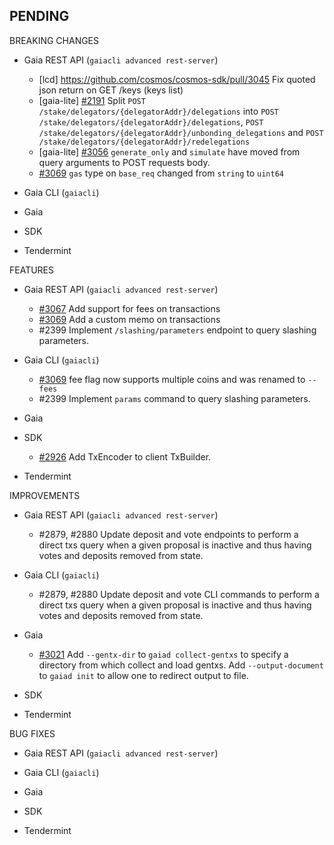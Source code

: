 ## PENDING

BREAKING CHANGES

* Gaia REST API (`gaiacli advanced rest-server`)
  * [lcd] https://github.com/cosmos/cosmos-sdk/pull/3045 Fix quoted json return on GET /keys (keys list)
  * [gaia-lite] [\#2191](https://github.com/cosmos/cosmos-sdk/issues/2191) Split `POST /stake/delegators/{delegatorAddr}/delegations` into `POST /stake/delegators/{delegatorAddr}/delegations`, `POST /stake/delegators/{delegatorAddr}/unbonding_delegations` and `POST /stake/delegators/{delegatorAddr}/redelegations`
  * [gaia-lite] [\#3056](https://github.com/cosmos/cosmos-sdk/pull/3056) `generate_only` and `simulate` have moved from query arguments to POST requests body.
  * [\#3069](https://github.com/cosmos/cosmos-sdk/pull/3069) `gas` type on `base_req` changed from `string` to `uint64`

* Gaia CLI  (`gaiacli`)

* Gaia

* SDK

* Tendermint


FEATURES

* Gaia REST API (`gaiacli advanced rest-server`)
  * [\#3067](https://github.com/cosmos/cosmos-sdk/issues/3067) Add support for fees on transactions
  * [\#3069](https://github.com/cosmos/cosmos-sdk/pull/3069) Add a custom memo on transactions
  * \#2399 Implement `/slashing/parameters` endpoint to query slashing parameters.

* Gaia CLI  (`gaiacli`)
  * [\#3069](https://github.com/cosmos/cosmos-sdk/pull/3069) fee flag now supports multiple coins and was renamed to `--fees`
  * \#2399 Implement `params` command to query slashing parameters.

* Gaia

* SDK
  - [\#2926](https://github.com/cosmos/cosmos-sdk/issues/2926) Add TxEncoder to client TxBuilder.

* Tendermint


IMPROVEMENTS

* Gaia REST API (`gaiacli advanced rest-server`)
  * \#2879, \#2880 Update deposit and vote endpoints to perform a direct txs query
    when a given proposal is inactive and thus having votes and deposits removed
    from state.

* Gaia CLI  (`gaiacli`)
  * \#2879, \#2880 Update deposit and vote CLI commands to perform a direct txs query
    when a given proposal is inactive and thus having votes and deposits removed
    from state.

* Gaia
  * [\#3021](https://github.com/cosmos/cosmos-sdk/pull/3021) Add `--gentx-dir` to `gaiad collect-gentxs` to specify a directory from which collect and load gentxs.
    Add `--output-document` to `gaiad init` to allow one to redirect output to file.

* SDK

* Tendermint


BUG FIXES

* Gaia REST API (`gaiacli advanced rest-server`)

* Gaia CLI  (`gaiacli`)

* Gaia

* SDK

* Tendermint
